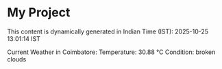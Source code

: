 # My Project

This content is dynamically generated in Indian Time (IST): 2025-10-25 13:01:14 IST


Current Weather in Coimbatore:
Temperature: 30.88 °C
Condition: broken clouds
